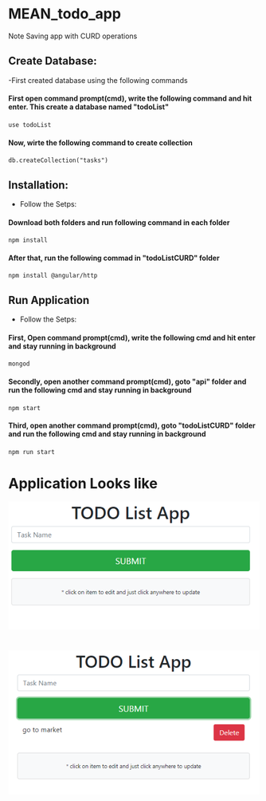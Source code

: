 # MEAN_todo_app
Note Saving app with CURD operations


## Create Database:

-First created database using the following commands

#### First open command prompt(cmd), write the following command and hit enter. This create a database named "todoList"  

```
use todoList
```

#### Now, wirte the following command to create collection 

```
db.createCollection("tasks")
```

## Installation:
  
- Follow the Setps:
  
#### Download both folders and run following command in each folder  

```
npm install
```

#### After that, run the following commad in "todoListCURD" folder

```
npm install @angular/http
```

## Run Application

- Follow the Setps:

#### First, Open command prompt(cmd), write the following cmd and hit enter and stay running in background 

```
mongod
```
  
#### Secondly, open another command prompt(cmd), goto "api" folder and run the following cmd and stay running in background

```
npm start
```

#### Third, open another command prompt(cmd), goto "todoListCURD" folder and run the following cmd and stay running in background

```
npm run start
```

# Application Looks like

![MEAN Todo](./screenshots/angular-todo.PNG)
#
![MEAN Todo](./screenshots/angular-todo2.PNG)

